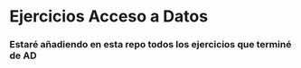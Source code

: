 # Ejercicios Acceso a Datos

### Estaré añadiendo en esta repo todos los ejercicios que terminé de AD
